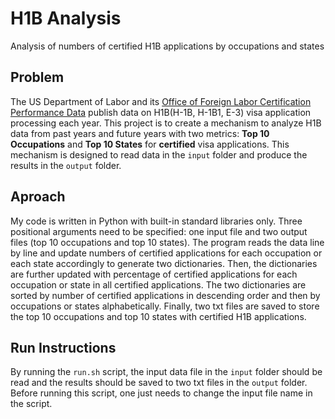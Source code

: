 # H1B Analysis
Analysis of numbers of certified H1B applications by occupations and states

## Problem
The US Department of Labor and its [Office of Foreign Labor Certification Performance Data](https://www.foreignlaborcert.doleta.gov/performancedata.cfm#dis) publish data on H1B(H-1B, H-1B1, E-3) visa application processing each year. 
This project is to create a mechanism to analyze H1B data from past years and future years with two metrics: **Top 10 Occupations** and **Top 10 States** for **certified** visa applications. This mechanism is designed to read data in the `input` folder and produce the results in the `output` folder.

## Aproach
My code is written in Python with built-in standard libraries only. Three positional arguments need to be specified: one input file and two output files (top 10 occupations and top 10 states). The program reads the data line by line and update numbers of certified applications for each occupation or each state accordingly to generate two dictionaries. Then, the dictionaries are further updated with percentage of certified applications for each occupation or state in all certified applications. The two dictionaries are sorted by number of certified applications in descending order and then by occupations or states alphabetically. Finally, two txt files are saved to store the top 10 occupations and top 10 states with certified H1B applications.

## Run Instructions
By running the `run.sh` script, the input data file in the `input` folder should be read and the results should be saved to two txt files in the `output` folder. Before running this script, one just needs to change the input file name in the script.
